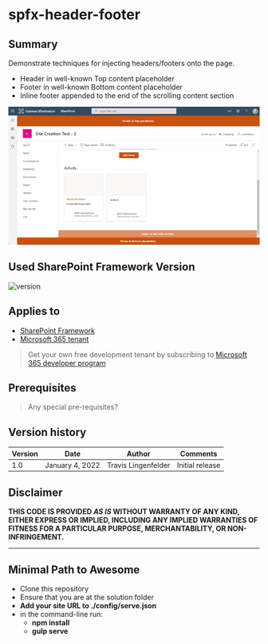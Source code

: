 # spfx-header-footer

## Summary

Demonstrate techniques for injecting headers/footers onto the page. 

* Header in well-known Top content placeholder
* Footer in well-known Bottom content placeholder
* Inline footer appended to the end of the scrolling content section

![Image showing headers and footers on the page](example.png)

## Used SharePoint Framework Version

![version](https://img.shields.io/npm/v/@microsoft/sp-component-base/latest?color=green)

## Applies to

- [SharePoint Framework](https://aka.ms/spfx)
- [Microsoft 365 tenant](https://docs.microsoft.com/en-us/sharepoint/dev/spfx/set-up-your-developer-tenant)

> Get your own free development tenant by subscribing to [Microsoft 365 developer program](http://aka.ms/o365devprogram)

## Prerequisites

> Any special pre-requisites?


## Version history

Version|Date|Author|Comments
-------|----|----|----
1.0|January 4, 2022|Travis Lingenfelder|Initial release

## Disclaimer

**THIS CODE IS PROVIDED *AS IS* WITHOUT WARRANTY OF ANY KIND, EITHER EXPRESS OR IMPLIED, INCLUDING ANY IMPLIED WARRANTIES OF FITNESS FOR A PARTICULAR PURPOSE, MERCHANTABILITY, OR NON-INFRINGEMENT.**

---

## Minimal Path to Awesome

- Clone this repository
- Ensure that you are at the solution folder
- **Add your site URL to ./config/serve.json**
- in the command-line run:
  - **npm install**
  - **gulp serve**

>